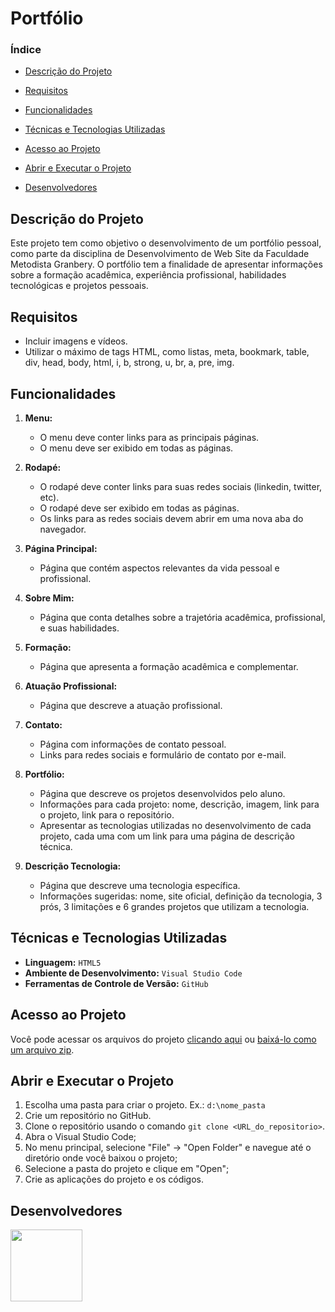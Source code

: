 # Portfólio

### Índice

- [Descrição do Projeto](#descrição-do-projeto)

- [Requisitos](#requisitos)

- [Funcionalidades](#funcionalidades)

- [Técnicas e Tecnologias Utilizadas](#técnicas-e-tecnologias-utilizadas)

- [Acesso ao Projeto](#acesso-ao-projeto)

- [Abrir e Executar o Projeto](#abrir-e-executar-o-projeto)

- [Desenvolvedores](#desenvolvedores)

## Descrição do Projeto

Este projeto tem como objetivo o desenvolvimento de um portfólio pessoal, como parte da disciplina de Desenvolvimento de Web Site da Faculdade Metodista Granbery. O portfólio tem a finalidade de apresentar informações sobre a formação acadêmica, experiência profissional, habilidades tecnológicas e projetos pessoais.

## Requisitos

- Incluir imagens e vídeos.
- Utilizar o máximo de tags HTML, como listas, meta, bookmark, table, div, head, body, html, i, b, strong, u, br, a, pre, img.

## Funcionalidades

1. **Menu:**
   - O menu deve conter links para as principais páginas.
   - O menu deve ser exibido em todas as páginas.

2. **Rodapé:**
   - O rodapé deve conter links para suas redes sociais (linkedin, twitter, etc).
   - O rodapé deve ser exibido em todas as páginas.
   - Os links para as redes sociais devem abrir em uma nova aba do navegador.

3. **Página Principal:**
   - Página que contém aspectos relevantes da vida pessoal e profissional.

4. **Sobre Mim:**
   - Página que conta detalhes sobre a trajetória acadêmica, profissional, e suas habilidades.

5. **Formação:**
   - Página que apresenta a formação acadêmica e complementar.

6. **Atuação Profissional:**
   - Página que descreve a atuação profissional.

7. **Contato:**
   - Página com informações de contato pessoal.
   - Links para redes sociais e formulário de contato por e-mail.

8. **Portfólio:**
   - Página que descreve os projetos desenvolvidos pelo aluno.
   - Informações para cada projeto: nome, descrição, imagem, link para o projeto, link para o repositório.
   - Apresentar as tecnologias utilizadas no desenvolvimento de cada projeto, cada uma com um link para uma página de descrição técnica.

9. **Descrição Tecnologia:**
   - Página que descreve uma tecnologia específica.
   - Informações sugeridas: nome, site oficial, definição da tecnologia, 3 prós, 3 limitações e 6 grandes projetos que utilizam a tecnologia.

## Técnicas e Tecnologias Utilizadas

- **Linguagem:** ``HTML5``
- **Ambiente de Desenvolvimento:** ``Visual Studio Code``
- **Ferramentas de Controle de Versão:** ``GitHub``

## Acesso ao Projeto

Você pode acessar os arquivos do projeto [clicando aqui](https://github.com/asergioscosta/portfolio) ou [baixá-lo como um arquivo zip](https://github.com/asergioscosta/portfolio/archive/refs/heads/main.zip).

## Abrir e Executar o Projeto

1. Escolha uma pasta para criar o projeto. Ex.: ``d:\nome_pasta``
2. Crie um repositório no GitHub.
3. Clone o repositório usando o comando ``git clone <URL_do_repositorio>``.
4. Abra o Visual Studio Code;
5. No menu principal, selecione "File" -> "Open Folder" e navegue até o diretório onde você baixou o projeto;
6. Selecione a pasta do projeto e clique em "Open";
7. Crie as aplicações do projeto e os códigos.

## Desenvolvedores

[<img loading="lazy" src="https://avatars.githubusercontent.com/u/102989796?v=4" width=115>](https://github.com/asergioscosta)